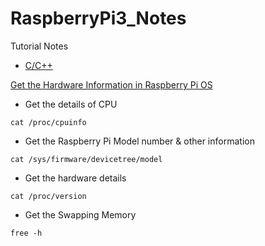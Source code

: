 # RaspberryPi3_Notes
Tutorial Notes
- [C/C++](DevWithC.md)

[Get the Hardware Information in Raspberry Pi OS](https://www.geeksforgeeks.org/how-to-find-all-the-hardware-information-in-raspberry-pi-os/)
- Get the details of CPU
```
cat /proc/cpuinfo
```
- Get the Raspberry Pi Model number & other information
```
cat /sys/firmware/devicetree/model
```
- Get the hardware details
```
cat /proc/version
```
- Get the Swapping Memory
```
free -h
```
